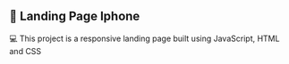 ## 📱 Landing Page Iphone 

💻 This project is a responsive landing page built using JavaScript, HTML and CSS



